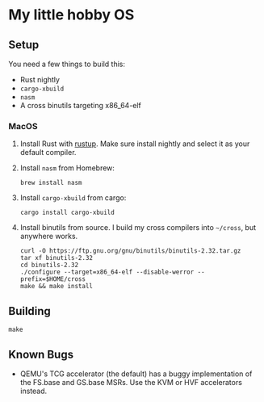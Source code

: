 # My little hobby OS

## Setup

You need a few things to build this:

* Rust nightly
* `cargo-xbuild`
* `nasm`
* A cross binutils targeting x86_64-elf

### MacOS

1. Install Rust with [rustup](https://rustup.rs/). Make sure install nightly and select it as your default compiler.

1. Install `nasm` from Homebrew:

    ```
    brew install nasm
    ```

1. Install `cargo-xbuild` from cargo:

    ```
    cargo install cargo-xbuild
    ```

1. Install binutils from source. I build my cross compilers into `~/cross`, but anywhere works.

    ```
    curl -O https://ftp.gnu.org/gnu/binutils/binutils-2.32.tar.gz
    tar xf binutils-2.32
    cd binutils-2.32
    ./configure --target=x86_64-elf --disable-werror --prefix=$HOME/cross
    make && make install
    ```

## Building

```
make
```

## Known Bugs

* QEMU's TCG accelerator (the default) has a buggy implementation of the FS.base and GS.base MSRs. Use the KVM or HVF accelerators instead.
